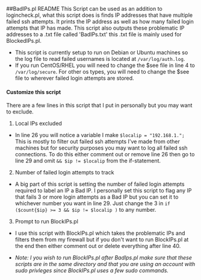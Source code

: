 ##BadIPs.pl README
This Script can be used as an addition to logincheck.pl, what this script does is finds IP addresses that have multiple failed ssh attempts. It prints the IP address as well as how many failed login attempts that IP has made. This script also outputs these problematic IP addresses to a .txt file called 'BadIPs.txt' this .txt file is mainly used for BlockedIPs.pl.

- This script is currently setup to run on Debian or Ubuntu machines so the log file to read failed usernames is located at `/var/log/auth.log`.
- If you run CentOS/RHEL you will need to change the $see file in line 4 to `/var/log/secure`. For other os types, you will need to change the $see file to wherever failed login attempts are stored.

#### Customize this script
There are a few lines in this script that I put in personally but you may want to exclude.

1. Local IPs excluded
 - In line 26 you will notice a variable I make `$localip = "192.168.1.";` This is mostly to filter out failed ssh attempts I've made from other machines but for security purposes you may want to log all failed ssh connections. To do this either comment out or remove line 26 then go to line 29 and omit `&& $ip != $localip` from the if-statement.

2. Number of failed login attempts to track
 - A big part of this script is setting the number of failed login attempts required to label an IP a Bad IP. I personally set this script to flag any IP that fails 3 or more login attempts as a Bad IP but you can set it to whichever number you want in line 29. Just change the 3 in `if ($count{$ip} >= 3 && $ip != $localip )` to any number.
  
3. Prompt to run BlockIPs.pl
 - I use this script with BlockIPs.pl which takes the problematic IPs and filters them from my firewall but if you don't want to run BlockIPs.pl at the end then either comment out or delete everything after line 40.
  * <i>Note: I you wish to run BlockIPs.pl after BadIps.pl make sure that these scripts are in the same directory and that you are using an account with sudo privleges since BlockIPs.pl uses a few sudo commands. </i>
